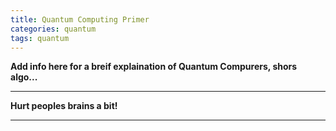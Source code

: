 ```yaml
---
title: Quantum Computing Primer
categories: quantum
tags: quantum
---
```



**Add info here for a breif explaination of Quantum Compurers, shors algo...**

---

**Hurt peoples brains a bit!**

---
